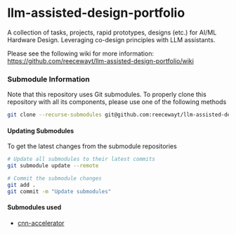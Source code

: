 # llm-assisted-design-portfolio
A collection of tasks, projects, rapid prototypes, designs (etc.) for AI/ML Hardware Design. Leveraging co-design principles with LLM assistants.

Please see the following wiki for more information: https://github.com/reecewayt/llm-assisted-design-portfolio/wiki


### Submodule Information
Note that this repository uses Git submodules. To properly clone this repository with all its components, please use one of the following methods

```bash
git clone --recurse-submodules git@github.com:reecewayt/llm-assisted-design-portfolio.git
```

#### Updating Submodules
To get the latest changes from the submodule repositories
```bash
# Update all submodules to their latest commits
git submodule update --remote

# Commit the submodule changes
git add .
git commit -m "Update submodules"
```

#### Submodules used
- [cnn-accelerator](https://github.com/reecewayt/cnn-accelerator)
